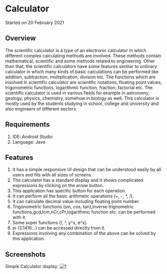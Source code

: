 # Calculator
Started on 20 February 2021

## Overview
The scientific calculator is a type of an electronic calculator in which different complex calculating methods are involved. These methods contain mathematical, scientific and some methods related to engineering. Other than that, the scientific calculators have some features similiar to ordinary calculator in which many kinds of basic calculations can be performed like addition, subtraction, multiplication, division etc. The functions which are involved in scientific calculator are scientific notations, floating point values, trigonometric functions, logarithmic function, fraction, factorial etc. The scientific calculator is used in various fields for example in astronomy, geology, physics, chemistry, somehow in biology as well. This calculator is mostly used by the students studying in school, college and university and also engineers of different sectors. 


## Requirements

1.	IDE: Android Studio
2.	Language: Java


## Features
1. It has a simple responsive UI design that can be understood easily by all users and fits with all sizes of screens. 
2. The calculator has a standard display and it shows complicated expressions by clicking on the arrow button.
3. This application has specific button for each operation.
4. It can perform all the basic arithmetic operations (+, -, *, /). 
5. It can calculate decimal value including floating point number. 
6. Trigonometric functions (sin, cos, tan),inverse trignometric functions,gcd,lcm,nCr,cPr,logarithmic function etc. can be performed with it.
7. Some super functions (!, ^, y^x, e^x).
8. pi (3.1416…) can be accessed directly from it.
9. Expressions involving any combination of the above can be solved by this application.

## Screenshots

Simple Calculator display:
![1](https://user-images.githubusercontent.com/58555534/109202858-78938e00-77c9-11eb-9997-0ccdaddf08f1.jpg)
